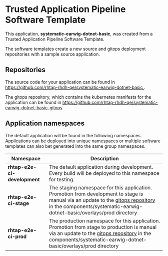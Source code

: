 # Trusted Application Pipeline Software Template

This application, **systematic-earwig-dotnet-basic**, was created from a Trusted Application Pipeline Software Template.

The software templates create a new source and gitops deployment repositories with a sample source application. 

## Repositories

The source code for your application can be found in [https://github.com/rhtap-rhdh-qe/systematic-earwig-dotnet-basic ](https://github.com/rhtap-rhdh-qe/systematic-earwig-dotnet-basic ).
 
The gitops repository, which contains the kubernetes manifests for the application can be found in 
[https://github.com/rhtap-rhdh-qe/systematic-earwig-dotnet-basic-gitops ](https://github.com/rhtap-rhdh-qe/systematic-earwig-dotnet-basic-gitops ) 

## Application namespaces 

The default application will be found in the following namespaces. Applications can be deployed into unique namespaces or multiple software templates can also bet generated into the same group namespaces.  

|  Namespace   |  Description   |  
| -------- | -------- |   
| **rhtap-e2e-ci-development** | The default application during development. Every build will be deployed to this namespace for testing. | 
| **rhtap-e2e-ci-stage** | The staging namespace for this application. Promotion from development to stage is manual via an update to the [gitops repository](https://github.com/rhtap-rhdh-qe/systematic-earwig-dotnet-basic-gitops ) in the components/systematic-earwig-dotnet-basic/overlays/prod directory |  
| **rhtap-e2e-ci-prod** | The production namespace for this application. Promotion from stage to production is manual via an update to the [gitops repository](https://github.com/rhtap-rhdh-qe/systematic-earwig-dotnet-basic-gitops ) in the components/systematic-earwig-dotnet-basic/overlays/prod directory | 